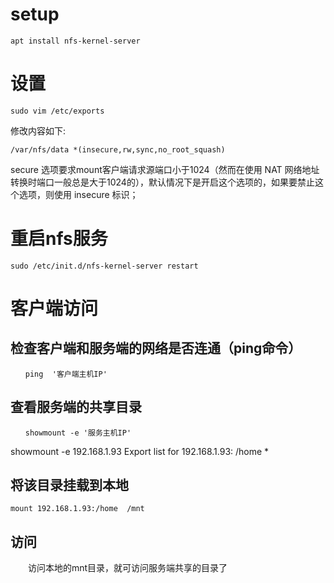 # setup
```
apt install nfs-kernel-server
```

# 设置
```
sudo vim /etc/exports
```
修改内容如下:
```
/var/nfs/data *(insecure,rw,sync,no_root_squash)
```
secure 选项要求mount客户端请求源端口小于1024（然而在使用 NAT 网络地址转换时端口一般总是大于1024的），默认情况下是开启这个选项的，如果要禁止这个选项，则使用 insecure 标识；

# 重启nfs服务
```
sudo /etc/init.d/nfs-kernel-server restart
```


# 客户端访问
## 检查客户端和服务端的网络是否连通（ping命令）
```
　　ping  '客户端主机IP'
```
## 查看服务端的共享目录
```
　　showmount -e '服务主机IP'
```
showmount -e 192.168.1.93
Export list for 192.168.1.93:
/home *

## 将该目录挂载到本地
```
mount 192.168.1.93:/home  /mnt 
```
## 访问

　　访问本地的mnt目录，就可访问服务端共享的目录了